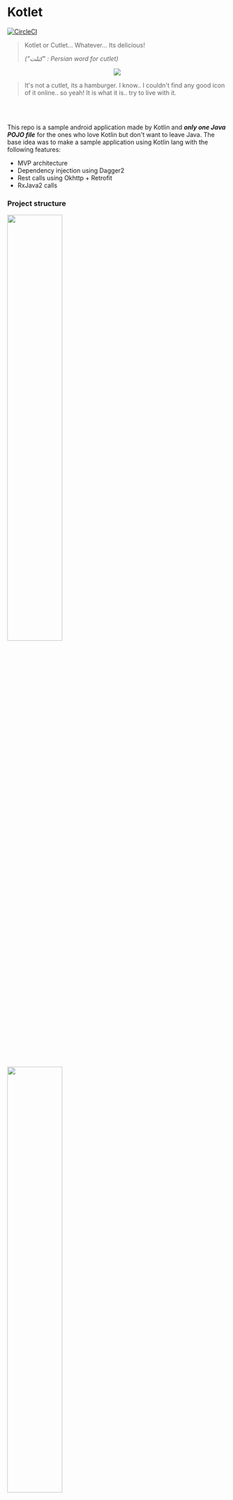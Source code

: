# Kotlet

[![CircleCI](https://circleci.com/gh/mirrajabi/kotlet.svg?style=svg)](https://circleci.com/gh/mirrajabi/kotlet)

> Kotlet or Cutlet... Whatever... Its delicious!
> 
> *("کتلت" : Persian word for cutlet)*

<p align="center">
  <img src="https://user-images.githubusercontent.com/8886687/27769178-68ca1c8e-5f39-11e7-9345-cd6560c71ace.png"/>
  <br>
  <blockquote>It's not a cutlet, its a hamburger. I know.. I couldn't find any good icon of it online.. so yeah! It is what it is.. try to live with it.</blockquote><br><br>
</p>

This repo is a sample android application made by Kotlin and ***only one Java POJO file*** for the ones who love Kotlin but don't want to leave Java.
The base idea was to make a sample application using Kotlin lang with the following features:

* MVP architecture
* Dependency injection using Dagger2
* Rest calls using Okhttp + Retrofit
* RxJava2 calls

### Project structure
<div>
  <img style="width:50%;" src="https://user-images.githubusercontent.com/8886687/27769308-6327e92a-5f3c-11e7-80a1-8dfd1b70ca48.PNG"/>
  <img style="width:50%;" src="https://user-images.githubusercontent.com/8886687/27769309-6330adf8-5f3c-11e7-91c7-8bc92b6d6bc3.PNG"/>
</div>
Its more about the kotlin lang itself and how to use these libraries with it. no fancy ui implemented yet but may be in future.
I will add more features soon.

### [Doc Collections](https://github.com/mirrajabi/kotlet/wiki)
I've collected some good stuff that would help you learn Kotlin in android.

Checkout [Wiki](https://github.com/mirrajabi/kotlet/wiki)

### Contributions

Any contributions are welcome. just fork it and submit your changes to your fork and then create a pull request.
or if you have any ideas or issues just submit them in Issues tab.

### Credits
I used 
- [JsonPlaceholder](https://jsonplaceholder.typicode.com/) as test api server
- [BRVAH](https://github.com/CymChad/BaseRecyclerViewAdapterHelper) for a quick implementation of adapters.
- ...

